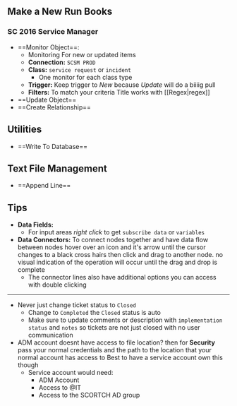 

## Make a New Run Books

### SC 2016 Service Manager

- ==Monitor Object==:
  - Monitoring For new or updated items
  - **Connection:** `SCSM PROD`
  - **Class:** `service request` or `incident`
    - One monitor for each class type
  - **Trigger:** Keep trigger to _New_ because _Update_ will do a biiiig pull
  - **Filters:** To match your criteria Title works with [[Regex|regex]]
- ==Update Object==
- ==Create Relationship==

## Utilities

- ==Write To Database==

## Text File Management

- ==Append Line==

## Tips

- **Data Fields:**
  - For input areas _right click_ to get `subscribe data` or `variables`
- **Data Connectors:** To connect nodes together and have data flow between nodes hover over an icon and it's arrow until the cursor changes to a black cross hairs then click and drag to another node. no visual indication of the operation will occur until the drag and drop is complete
  - The connector lines also have additional options you can access with double clicking

---

- Never just change ticket status to `Closed`
  - Change to `Completed` the `Closed` status is auto
  - Make sure to update comments or description with `implementation status` and `notes` so tickets are not just closed with no user communication
- ADM account doesnt have access to file location? then for 
  **Security** pass your normal credentials and the path to the location that your normal account has access to
  Best to have a service account own this though
  - Service account would need:
    - ADM Account
    - Access to @IT
    - Access to the SCORTCH AD group
